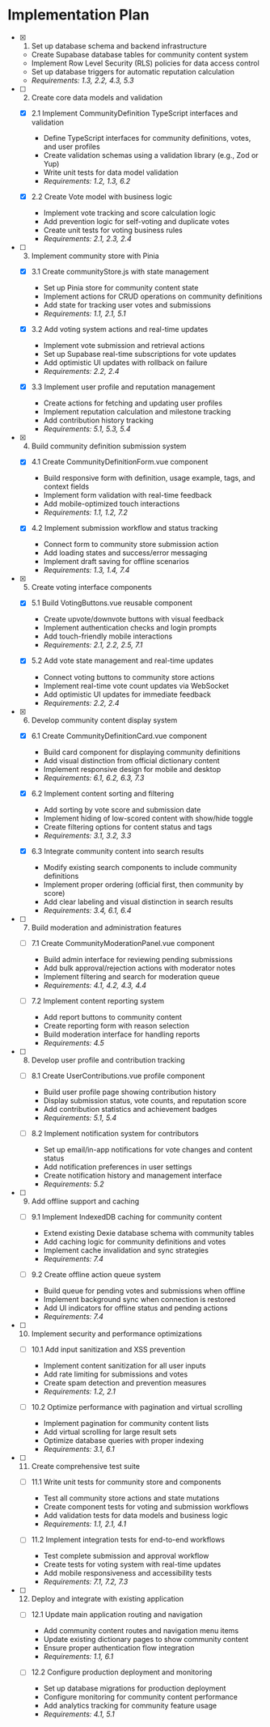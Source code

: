 # Implementation Plan

- [x] 1. Set up database schema and backend infrastructure
  - Create Supabase database tables for community content system
  - Implement Row Level Security (RLS) policies for data access control
  - Set up database triggers for automatic reputation calculation
  - _Requirements: 1.3, 2.2, 4.3, 5.3_

- [ ] 2. Create core data models and validation
  - [x] 2.1 Implement CommunityDefinition TypeScript interfaces and validation
    - Define TypeScript interfaces for community definitions, votes, and user profiles
    - Create validation schemas using a validation library (e.g., Zod or Yup)
    - Write unit tests for data model validation
    - _Requirements: 1.2, 1.3, 6.2_

  - [x] 2.2 Create Vote model with business logic
    - Implement vote tracking and score calculation logic
    - Add prevention logic for self-voting and duplicate votes
    - Create unit tests for voting business rules
    - _Requirements: 2.1, 2.3, 2.4_

- [ ] 3. Implement community store with Pinia
  - [x] 3.1 Create communityStore.js with state management
    - Set up Pinia store for community content state
    - Implement actions for CRUD operations on community definitions
    - Add state for tracking user votes and submissions
    - _Requirements: 1.1, 2.1, 5.1_

  - [x] 3.2 Add voting system actions and real-time updates
    - Implement vote submission and retrieval actions
    - Set up Supabase real-time subscriptions for vote updates
    - Add optimistic UI updates with rollback on failure
    - _Requirements: 2.2, 2.4_

  - [x] 3.3 Implement user profile and reputation management
    - Create actions for fetching and updating user profiles
    - Implement reputation calculation and milestone tracking
    - Add contribution history tracking
    - _Requirements: 5.1, 5.3, 5.4_

- [x] 4. Build community definition submission system
  - [x] 4.1 Create CommunityDefinitionForm.vue component
    - Build responsive form with definition, usage example, tags, and context fields
    - Implement form validation with real-time feedback
    - Add mobile-optimized touch interactions
    - _Requirements: 1.1, 1.2, 7.2_

  - [x] 4.2 Implement submission workflow and status tracking
    - Connect form to community store submission action
    - Add loading states and success/error messaging
    - Implement draft saving for offline scenarios
    - _Requirements: 1.3, 1.4, 7.4_

- [x] 5. Create voting interface components
  - [x] 5.1 Build VotingButtons.vue reusable component
    - Create upvote/downvote buttons with visual feedback
    - Implement authentication checks and login prompts
    - Add touch-friendly mobile interactions
    - _Requirements: 2.1, 2.2, 2.5, 7.1_

  - [x] 5.2 Add vote state management and real-time updates
    - Connect voting buttons to community store actions
    - Implement real-time vote count updates via WebSocket
    - Add optimistic UI updates for immediate feedback
    - _Requirements: 2.2, 2.4_

- [x] 6. Develop community content display system
  - [x] 6.1 Create CommunityDefinitionCard.vue component
    - Build card component for displaying community definitions
    - Add visual distinction from official dictionary content
    - Implement responsive design for mobile and desktop
    - _Requirements: 6.1, 6.2, 6.3, 7.3_

  - [x] 6.2 Implement content sorting and filtering
    - Add sorting by vote score and submission date
    - Implement hiding of low-scored content with show/hide toggle
    - Create filtering options for content status and tags
    - _Requirements: 3.1, 3.2, 3.3_

  - [x] 6.3 Integrate community content into search results
    - Modify existing search components to include community definitions
    - Implement proper ordering (official first, then community by score)
    - Add clear labeling and visual distinction in search results
    - _Requirements: 3.4, 6.1, 6.4_

- [ ] 7. Build moderation and administration features
  - [ ] 7.1 Create CommunityModerationPanel.vue component
    - Build admin interface for reviewing pending submissions
    - Add bulk approval/rejection actions with moderator notes
    - Implement filtering and search for moderation queue
    - _Requirements: 4.1, 4.2, 4.3, 4.4_

  - [ ] 7.2 Implement content reporting system
    - Add report buttons to community content
    - Create reporting form with reason selection
    - Build moderation interface for handling reports
    - _Requirements: 4.5_

- [ ] 8. Develop user profile and contribution tracking
  - [ ] 8.1 Create UserContributions.vue profile component
    - Build user profile page showing contribution history
    - Display submission status, vote counts, and reputation score
    - Add contribution statistics and achievement badges
    - _Requirements: 5.1, 5.4_

  - [ ] 8.2 Implement notification system for contributors
    - Set up email/in-app notifications for vote changes and content status
    - Add notification preferences in user settings
    - Create notification history and management interface
    - _Requirements: 5.2_

- [ ] 9. Add offline support and caching
  - [ ] 9.1 Implement IndexedDB caching for community content
    - Extend existing Dexie database schema with community tables
    - Add caching logic for community definitions and votes
    - Implement cache invalidation and sync strategies
    - _Requirements: 7.4_

  - [ ] 9.2 Create offline action queue system
    - Build queue for pending votes and submissions when offline
    - Implement background sync when connection is restored
    - Add UI indicators for offline status and pending actions
    - _Requirements: 7.4_

- [ ] 10. Implement security and performance optimizations
  - [ ] 10.1 Add input sanitization and XSS prevention
    - Implement content sanitization for all user inputs
    - Add rate limiting for submissions and votes
    - Create spam detection and prevention measures
    - _Requirements: 1.2, 2.1_

  - [ ] 10.2 Optimize performance with pagination and virtual scrolling
    - Implement pagination for community content lists
    - Add virtual scrolling for large result sets
    - Optimize database queries with proper indexing
    - _Requirements: 3.1, 6.1_

- [ ] 11. Create comprehensive test suite
  - [ ] 11.1 Write unit tests for community store and components
    - Test all community store actions and state mutations
    - Create component tests for voting and submission workflows
    - Add validation tests for data models and business logic
    - _Requirements: 1.1, 2.1, 4.1_

  - [ ] 11.2 Implement integration tests for end-to-end workflows
    - Test complete submission and approval workflow
    - Create tests for voting system with real-time updates
    - Add mobile responsiveness and accessibility tests
    - _Requirements: 7.1, 7.2, 7.3_

- [ ] 12. Deploy and integrate with existing application
  - [ ] 12.1 Update main application routing and navigation
    - Add community content routes and navigation menu items
    - Update existing dictionary pages to show community content
    - Ensure proper authentication flow integration
    - _Requirements: 1.1, 6.1_

  - [ ] 12.2 Configure production deployment and monitoring
    - Set up database migrations for production deployment
    - Configure monitoring for community content performance
    - Add analytics tracking for community feature usage
    - _Requirements: 4.1, 5.1_